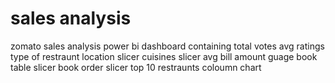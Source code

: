# sales analysis 
zomato sales analysis power bi dashboard 
containing 
total votes 
avg  ratings
type of restraunt 
location slicer
cuisines slicer
avg bill amount guage 
book table slicer
book order slicer
top 10 restraunts coloumn chart 


